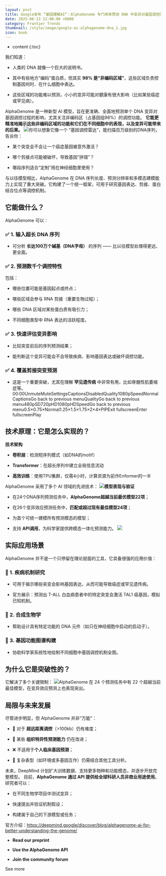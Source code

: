 ```yaml
---
layout: post
title: Google发布 “基因理解AI”：AlphaGenome 专门用来预测 DNA 中变异对基因调控的影响
date: 2025-06-13 12:00:00 +0800
category: Frontier Trends
thumbnail: /style/image/google-ai-alphagenome-dna_1.jpg
icon: book
---
```

* content
{:toc}

我们知道：

- 人类的 DNA 就像一个巨大的说明书。

- 其中有些地方“编码”蛋白质，但其实 **98% 是“非编码区域”**，这些区域负责控制基因何时、在什么细胞中表达。

- 这些区域的功能难以预测，小小的变异可能对健康有很大影响（比如某些癌症或罕见病）。

AlphaGenome 是一种新型 AI 模型，旨在更准确、全面地预测单个 DNA 变异对基因调控过程的影响，尤其关注非编码区（占基因组98%）的调控功能。
**它能更精准地揭示这些非编码区域的功能和它们在不同细胞中的表现，以及变异可能带来的后果。**
![](https://assets-v2.circle.so/k10qs8x4lxf6x4905802yz2cq8eb)你可以想象它像一个 “基因调控雷达”，能扫描百万级别的DNA序列，告诉你：

- 某个突变会不会让一个癌症基因被意外激活？

- 哪个剪接点可能被破坏，导致基因“拼错”？

- 哪段序列适合“定制”用在神经细胞里使用？

与以往模型相比，AlphaGenome 在 DNA 序列长度、预测分辨率和多模态建模能力上实现了重大突破。它构建了一个统一框架，可用于研究基因表达、剪接、蛋白结合位点等调控机制。

## 它能做什么？
AlphaGenome 可以：

### ✅ 1. 输入超长 DNA 序列

- 可分析 **长达100万个碱基（DNA字母）** 的序列 —— 比以往模型处理得更远、更全面。

### ✅ 2. 预测数千个调控特性
包括：

- 哪些位置可能是基因起点或终点；

- 哪些区域会参与 RNA 剪接（重要生物过程）；

- 哪些 DNA 区域对某些蛋白质有吸引力；

- 不同细胞类型中 RNA 表达的活跃程度。

### ✅ 3. 快速评估变异影响

- 比较突变前后的序列预测结果；

- 能判断这个变异可能会不会导致疾病、影响基因表达或破坏调控功能。

### ✅ 4. 覆盖剪接突变预测

- 这是一个重要突破，尤其在理解 **罕见遗传病** 中非常有用，比如脊髓性肌萎缩症等。
00:00UnmuteMuteSettingsCaptionsDisabledQuality1080pSpeedNormalCaptionsGo back to previous menuQualityGo back to previous menu480pSD720pHD1080pHDSpeedGo back to previous menu0.5×0.75×Normal1.25×1.5×1.75×2×4×PIPExit fullscreenEnter fullscreenPlay

## 技术原理：它是怎么实现的？
**技术架构**

- **卷积层**：检测短序列模式（如DNA的motif）

- **Transformer**：在超长序列中建立全局信息流动

- **高效训练**：使用TPU集群，仅需4小时，计算资源为前作Enformer的一半

AlphaGenome 采用了多个 AI 领域的先进技术：
![](https://assets-v2.circle.so/xo0mz5avlik88bsflzzrp6m3jrin)**模型表现与验证**

- 在24个DNA序列预测任务中，**AlphaGenome超越当前最优模型22项**；

- 在26个变异效应预测任务中，**匹配或超过现有最佳模型24项**；

- 为首个可统一建模所有预测模态的模型；

- 支持 **API调用**，为科学家提供跨模态一体化预测能力。
![](https://assets-v2.circle.so/sapyrb9qm11yjqrlsww123wduz2b)

## 实际应用场景
AlphaGenome 并不是一个只停留在理论层面的工具，它具备很强的应用价值：

### 🔬 1. 疾病机制研究

- 可用于揭示哪些突变会影响基因表达，从而可能导致癌症或罕见遗传病。

- 官方展示：预测出 T-ALL 白血病患者中的特定突变会激活 TAL1 癌基因，模拟已知机制。

### 🧫 2. 合成生物学

- 帮助设计具有特定功能的 DNA 元件（如只在神经细胞中启动的启动子）。

### 🧠 3. 基因功能图谱构建

- 协助科学家系统性地绘制不同细胞中基因调控机制全图。

## 为什么它是突破性的？
它解决了多个关键限制：
![](https://assets-v2.circle.so/9jncqcluw5uuxrvcp2zjawyeit10)AlphaGenome 在 24 个预测任务中有 22 个超越当前最佳模型，在变异效应预测上也表现突出。

## 局限与未来发展
尽管进步明显，但 AlphaGenome 并非“万能”：

- 📏 对于 **超远距离调控**（>100kb）仍有难度；

- 🧫 某些 **组织特异性预测能力** 仍在改进；

- ❌ 不适用于**个人临床基因预测**；

- 🌱 复杂表型（如环境或多基因互作）仍需结合其他工具分析。

未来，DeepMind 计划扩大训练数据、支持更多物种和功能模态，并逐步开放完整模型。
目前，**AlphaGenome 通过 API 提供给全球科研人员非商业用途使用**。研究者可以：

- 在不同生物学项目中测试变异；

- 快速提出并验证机制假设；

- 构建属于自己的下游模型或任务；

官方介绍：https://deepmind.google/discover/blog/alphagenome-ai-for-better-understanding-the-genome/ 

- **Read our preprint**

- **Use the AlphaGenome API**

- **Join the community forum**

See more